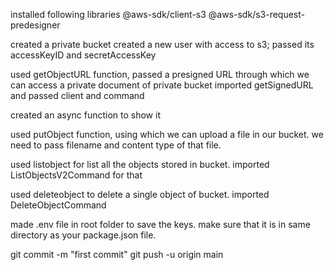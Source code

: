 installed following libraries
    @aws-sdk/client-s3
    @aws-sdk/s3-request-predesigner

created a private bucket
created a new user with access to s3; passed its accessKeyID and secretAccessKey 

used getObjectURL function, passed a presigned URL through which we can access a private document of private bucket
imported getSignedURL and passed client and command

created an async function to show it

used putObject function, using which we can upload a file in our bucket. we need to pass filename and content type of that file.

used listobject for list all the objects stored in bucket. imported ListObjectsV2Command for that

used deleteobject to delete a single object of bucket. imported DeleteObjectCommand

made .env file in root folder to save the keys. make sure that it is in same directory as your package.json file.

git commit -m "first commit"
git push -u origin main